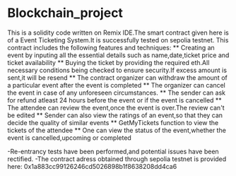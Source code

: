# Blockchain_project
This is a solidity code written on Remix IDE.The smart contract given here is of a Event Ticketing System.It is successfully tested on sepolia testnet.
This contract includes the following features and techniques:
** Creating an event by inputing all the essential details such as name,date,ticket price and ticket availability
** Buying the ticket by providing the required eth.All necessary conditions being checked to ensure security.If excess amount is sent,it will be resend
** The contract organizer can withdraw the amount of a particular event after the event is completed
** The organizer can cancel the event in case of any unforeseen circumstances.
** The sender can ask for refund atleast 24 hours before the event or if the event is cancelled
** The attendee can review the event,once the event is over.The review can't be edited
** Sender can also view the ratings of an event,so that they can decide the quality of similar events
** GetMyTickets function to view the tickets of the attendee
** One can view the status of the event,whether the event is cancelled,upcoming or completed

-Re-entrancy tests have been performed,and potential issues have been rectified.
-The contract adress obtained through sepolia testnet is provided here: 0x1a883cc99126246cd5026898b1f8638208dd4ca6
